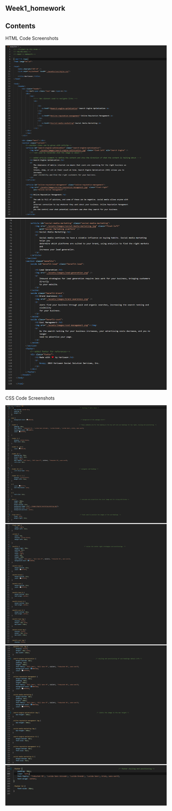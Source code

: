 ## Week1_homework

## Contents 

HTML Code Screenshots

![alt text](assets/images/html_1.png)
![alt text](assets/images/html_2.png)


CSS Code Screenshots 

![alt text](assets/images/style1.png)
![alt text](assets/images/style2.png)
![alt text](assets/images/style3.png)
![alt text](assets/images/style4.png)
